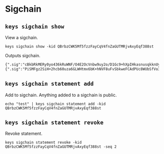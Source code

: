 # Sigchain

## `keys sigchain show`

View a sigchain.

```shell
keys sigchain show -kid QBrbzCWK5Mf5fzzFayCqV4fnZaGUTMRjvAxyEqf388st
```

Outputs sigchain.

```txt
{".sig":"cBkbRkMERy0yo436kRuWNF/O4E2OcVnbw9uy2o/D1Gc9+hXpIHkasnusqkknUyV+l9QMKVRbbLe121Ws5jeSBQ==","data":"4xsu+g26GIHBobmLN+kKEFOuYIBA3eY1FrGLDI9WEFc=","kid":"QBrbzCWK5Mf5fzzFayCqV4fnZaGUTMRjvAxyEqf388st","seq":1,"type":"bpk"}
{".sig":"PiSMFgz2SiH+2hcb60uza6GLWHtmx6bK+hNVF8uFvSbkweFCAdPUc8WUbSfVo3fL7Msbf69kqwjjj2Rv98CxAA==","data":"eyJraWQiOiJRQnJiekNXSzVNZjVmenpGYXlDcVY0Zm5aYUdVVE1SanZBeHlFcWYzODhzdCIsIm5hbWUiOiJnYWJyaWVsIiwic2VxIjoyLCJzZXJ2aWNlIjoiZ2l0aHViIiwidXJsIjoiaHR0cHM6Ly9naXN0LmdpdGh1Yi5jb20vZ2FicmllbC8wMWNlNDNhYTg2N2FhM2IwMTA1YTZkMThiZTdjOThmNiJ9","kid":"QBrbzCWK5Mf5fzzFayCqV4fnZaGUTMRjvAxyEqf388st","prev":"w8O6TeLPbNPfYGJhv6xiEE4952hwNMYOoDP4bP3EWOQ=","seq":2,"type":"user"}
```

## `keys sigchain statement add`

Add to sigchain. Anything added to a sigchain is public.

```shell
echo "test" | keys sigchain statement add -kid QBrbzCWK5Mf5fzzFayCqV4fnZaGUTMRjvAxyEqf388st
```

## `keys sigchain statement revoke`

Revoke statement.

```shell
keys sigchain statement revoke -kid QBrbzCWK5Mf5fzzFayCqV4fnZaGUTMRjvAxyEqf388st -seq 2
```
